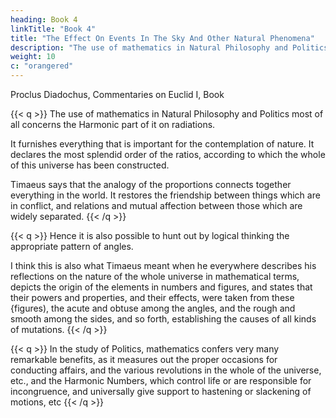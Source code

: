 ```yaml
---
heading: Book 4
linkTitle: "Book 4"
title: "The Effect On Events In The Sky And Other Natural Phenomena" 
description: "The use of mathematics in Natural Philosophy and Politics most of all concerns the Harmonic part of it on radiations"
weight: 10
c: "orangered"
---
```





Proclus Diadochus, Commentaries on Euclid I, Book

{{< q >}}
The use of mathematics in Natural Philosophy and Politics most of all concerns the Harmonic part of it on radiations.

It furnishes everything that is important for the contemplation of nature. It declares the most splendid order of the ratios, according to which the whole of this universe has been constructed.

Timaeus says that the analogy of the proportions connects together everything in the world. It restores the friendship between things which are in conflict, and relations and mutual affection between those which are widely separated.
{{< /q >}}


{{< q >}}
Hence it is also possible to hunt out by logical thinking the appropriate pattern of angles.

I think this is also what Timaeus meant when he everywhere describes his reflections on the nature of the whole universe in mathematical terms, depicts the origin of the elements in numbers and figures, and states that their powers and properties, and their effects, were taken from these {figures), the acute and obtuse among the angles, and the rough and smooth among the sides, and so forth, establishing the causes of all kinds of mutations.
{{< /q >}}

{{< q >}}
In the study of Politics, mathematics confers very many remarkable benefits, as it measures out the proper occasions for conducting affairs, and the various revolutions in the whole of the universe, etc., and the Harmonic Numbers, which control life or are responsible for incongruence, and universally give support to hastening or slackening of motions, etc
{{< /q >}}